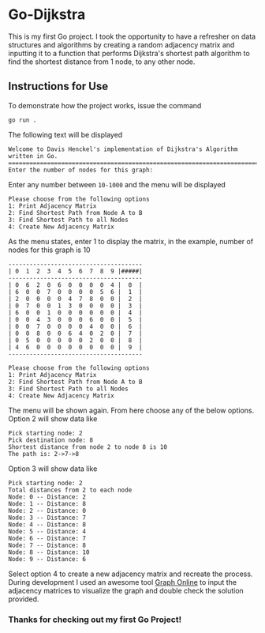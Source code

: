 # Go-Dijkstra
This is my first Go project. I took the opportunity to have a refresher on data structures and algorithms by creating a random adjacency matrix and inputting it to a function that performs Dijkstra's shortest path algorithm to find the shortest distance from 1 node, to any other node.

## Instructions for Use
To demonstrate how the project works, issue the command  
```golang
go run .
```
The following text will be displayed
```
Welcome to Davis Henckel's implementation of Dijkstra's Algorithm written in Go.
================================================================================
Enter the number of nodes for this graph: 
```
Enter any number between `10-1000` and the menu will be displayed
```
Please choose from the following options
1: Print Adjacency Matrix
2: Find Shortest Path from Node A to B
3: Find Shortest Path to all Nodes
4: Create New Adjacency Matrix
```
As the menu states, enter 1 to display the matrix, in the example, number of nodes for this graph is 10
```
--------------------------------------
| 0  1  2  3  4  5  6  7  8  9 |#####|
--------------------------------------
| 0  6  2  0  6  0  0  0  0  4 |  0  |
| 6  0  0  7  0  0  0  0  5  6 |  1  |
| 2  0  0  0  0  4  7  8  0  0 |  2  |
| 0  7  0  0  1  3  0  0  0  0 |  3  |
| 6  0  0  1  0  0  0  0  0  0 |  4  |
| 0  0  4  3  0  0  0  6  0  0 |  5  |
| 0  0  7  0  0  0  0  4  0  0 |  6  |
| 0  0  8  0  0  6  4  0  2  0 |  7  |
| 0  5  0  0  0  0  0  2  0  0 |  8  |
| 4  6  0  0  0  0  0  0  0  0 |  9  |
--------------------------------------

Please choose from the following options
1: Print Adjacency Matrix
2: Find Shortest Path from Node A to B
3: Find Shortest Path to all Nodes
4: Create New Adjacency Matrix
```
The menu will be shown again. From here choose any of the below options. Option 2 will show data like
```
Pick starting node: 2
Pick destination node: 8
Shortest distance from node 2 to node 8 is 10
The path is: 2->7->8
```
Option 3 will show data like 
```
Pick starting node: 2
Total distances from 2 to each node
Node: 0 -- Distance: 2
Node: 1 -- Distance: 8
Node: 2 -- Distance: 0
Node: 3 -- Distance: 7
Node: 4 -- Distance: 8
Node: 5 -- Distance: 4
Node: 6 -- Distance: 7
Node: 7 -- Distance: 8
Node: 8 -- Distance: 10
Node: 9 -- Distance: 6
```
Select option 4 to create a new adjacency matrix and recreate the process. During development I used an awesome tool [Graph Online](https://graphonline.ru/en/) to input the adjacency matrices to visualize the graph and double check the solution provided.
  
### Thanks for checking out my first Go Project!